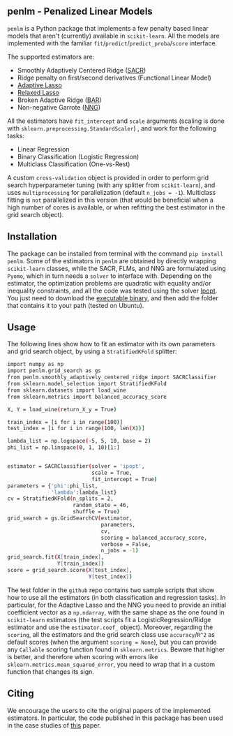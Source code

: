 ## penlm - Penalized Linear Models

`penlm` is a Python package that implements a few penalty based linear models that aren't (currently) available in `scikit-learn`. All the models are implemented with the familiar `fit`/`predict`/`predict_proba`/`score` interface.

The supported estimators are:
- Smoothly Adaptively Centered Ridge ([SACR](https://doi.org/10.1016/j.jmva.2021.104882))
- Ridge penalty on first/second derivatives (Functional Linear Model)
- [Adaptive Lasso](https://doi.org/10.1198/016214506000000735)
- [Relaxed Lasso](https://doi.org/10.1016/j.csda.2006.12.019)
- Broken Adaptive Ridge ([BAR](https://doi.org/10.1016/j.jmva.2018.08.007)) 
- Non-negative Garrote ([NNG](https://doi.org/10.2307/1269730))

All the estimators have `fit_intercept` and `scale` arguments (scaling is done with `sklearn.preprocessing.StandardScaler`) , and work for the following tasks:

- Linear Regression
- Binary Classification (Logistic Regression)
- Multiclass Classification (One-vs-Rest)

A custom `cross-validation` object is provided in order to perform grid search hyperparameter tuning (with any splitter from `scikit-learn`), and uses `multiprocessing` for parallelization (default `n_jobs = -1`).
Multiclass fitting is `not` parallelized in this version (that would be beneficial when a high number of cores is available, or when refitting the best estimator in the grid search object).

## Installation

The package can be installed from terminal with the command `pip install penlm`. Some of the estimators in `penlm` are obtained by directly wrapping `scikit-learn` classes, while the SACR, FLMs, and NNG are formulated using `Pyomo`, which in turn needs a `solver` to interface with. Depending on the estimator, the optimization problems are quadratic with equality and/or inequality constraints, and all the code was tested using the solver [Ipopt](https://doi.org/10.1007/s10107-004-0559-y). You just need to download the [executable binary](https://ampl.com/products/solvers/open-source/#ipopt), and then add the folder that contains it to your path (tested on Ubuntu).


## Usage

The following lines show how to fit an estimator with its own parameters and grid search object, by using a `StratifiedKFold` splitter:

```sh
import numpy as np
import penlm.grid_search as gs
from penlm.smoothly_adaptively_centered_ridge import SACRClassifier
from sklearn.model_selection import StratifiedKFold
from sklearn.datasets import load_wine
from sklearn.metrics import balanced_accuracy_score

X, Y = load_wine(return_X_y = True)

train_index = [i for i in range(100)]
test_index = [i for i in range(100, len(X))]

lambda_list = np.logspace(-5, 5, 10, base = 2)
phi_list = np.linspace(0, 1, 10)[1:]


estimator = SACRClassifier(solver = 'ipopt',
                           scale = True,
                           fit_intercept = True)
parameters = {'phi':phi_list,
              'lambda':lambda_list}
cv = StratifiedKFold(n_splits = 2, 
                     random_state = 46,
                     shuffle = True)              
grid_search = gs.GridSearchCV(estimator,
                              parameters,
                              cv,
                              scoring = balanced_accuracy_score,
                              verbose = False,
                              n_jobs = -1)
grid_search.fit(X[train_index],
                Y[train_index])
score = grid_search.score(X[test_index],
                          Y[test_index])
```
The test folder in the `github` repo contains two sample scripts that show how to use all the estimators (in both classification and regression tasks). In particular, for the Adaptive Lasso and the NNG you need to provide an initial coefficient vector as a `np.ndarray`, with the same shape as the one found in `scikit-learn` estimators (the test scripts fit a LogisticRegression/Ridge estimator and use the `estimator.coef_` object).
Moreover, regarding the `scoring`, all the estimators and the grid search class use `accuracy`/`R^2` as default scores (when the argument `scoring = None`), but you can provide any `Callable` scoring function found in `sklearn.metrics`. Beware that higher is better, and therefore when scoring with errors like `sklearn.metrics.mean_squared_error`, you need to wrap that in a custom function that changes its sign.

## Citing

We encourage the users to cite the original papers of the implemented estimators. 
In particular, the code published in this package has been used in the case studies of [this](https://doi.org/10.1016/j.jmva.2021.104882) paper.

